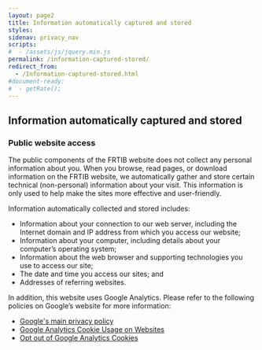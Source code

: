 ```yaml
---
layout: page2
title: Information automatically captured and stored
styles:
sidenav: privacy_nav
scripts:
#  - /assets/js/jquery.min.js
permalink: /information-captured-stored/
redirect_from:
  - /Information-captured-stored.html
#document-ready:
#  - getRate();
---
```


## Information automatically captured and stored

### Public website access

The public components of the FRTIB website does not collect any personal information about you. When you browse, read pages, or download information on the FRTIB website, we automatically gather and store certain technical (non-personal) information about your visit. This information is only used to help make the sites more effective and user-friendly.

Information automatically collected and stored includes:

<ul>
  <li>Information about your connection to our web server, including the Internet domain and IP address from which you access our website;</li>
  <li>Information about your computer, including details about your computer’s operating system;</li>
  <li>Information about the web browser and supporting technologies you use to access our site;</li>
  <li>The date and time you access our sites; and</li>
  <li>Addresses of referring websites.</li>
</ul>

In addition, this website uses Google Analytics. Please refer to the following policies on Google’s website for more information:

<ul>
  <li><a href="https://policies.google.com/privacy?hl=en" target="_blank" rel="noopener">Google's main privacy policy</a></li>
  <li><a href="https://support.google.com/analytics/answer/6004245" target="_blank" rel="noopener">Google Analytics Cookie Usage on Websites</a></li>
  <li><a href="https://tools.google.com/dlpage/gaoptout?hl=en" target="_blank" rel="noopener">Opt out of Google Analytics Cookies</a></li>
</ul>


<!-- CONTENT END -->
